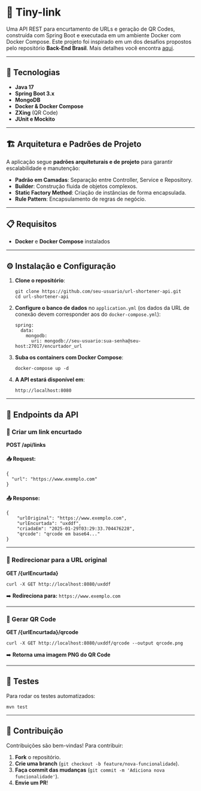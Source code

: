 # 🔗 Tiny-link

Uma API REST para encurtamento de URLs e geração de QR Codes, construída com Spring Boot e executada em um ambiente Docker com Docker Compose.
Este projeto foi inspirado em um dos desafios propostos pelo repositório **Back-End Brasil**. Mais detalhes você encontra [aqui](https://github.com/backend-br/desafios/blob/master/url-shortener/PROBLEM.md).

---

## 🚀 Tecnologias

- **Java 17**
- **Spring Boot 3.x**
- **MongoDB**
- **Docker & Docker Compose**
- **ZXing** (QR Code)
- **JUnit e Mockito**

---

## 🏗️ Arquitetura e Padrões de Projeto

A aplicação segue **padrões arquiteturais e de projeto** para garantir escalabilidade e manutenção:

- **Padrão em Camadas**: Separação entre Controller, Service e Repository.
- **Builder**: Construção fluida de objetos complexos.
- **Static Factory Method**: Criação de instâncias de forma encapsulada.
- **Rule Pattern**: Encapsulamento de regras de negócio.

---

## 📋 Requisitos

- **Docker** e **Docker Compose** instalados

---

## ⚙️ Instalação e Configuração

1. **Clone o repositório**:
   ```
   git clone https://github.com/seu-usuario/url-shortener-api.git
   cd url-shortener-api
   ```
   
2. **Configure o banco de dados** no `application.yml` (os dados da URL de conexão devem corresponder aos do `docker-compose.yml`):
   ```
   spring:
     data:
       mongodb:
         uri: mongodb://seu-usuario:sua-senha@seu-host:27017/encurtador_url
   ```
   
3. **Suba os containers com Docker Compose**:
   ```
   docker-compose up -d
   ```
   
4. **A API estará disponível em**:
   ```
   http://localhost:8080
   ```

---

## 📡 Endpoints da API

### 🔹 Criar um link encurtado
**POST /api/links**

#### 📥 Request:
```
{
  "url": "https://www.exemplo.com"
}
```

#### 📤 Response:
```
{
    "urlOriginal": "https://www.exemplo.com",
    "urlEncurtada": "uxddf",
    "criadaEm": "2025-01-29T03:29:33.704476228",
    "qrcode": "qrcode em base64..."
}
```

---

### 🔹 Redirecionar para a URL original
**GET /{urlEncurtada}**

```
curl -X GET http://localhost:8080/uxddf
```
➡️ **Redireciona para:** `https://www.exemplo.com`

---

### 🔹 Gerar QR Code
**GET /{urlEncurtada}/qrcode**

```
curl -X GET http://localhost:8080/uxddf/qrcode --output qrcode.png
```
➡️ **Retorna uma imagem PNG do QR Code**

---

## 🧪 Testes 

Para rodar os testes automatizados:

```
mvn test
```

---

## 🤝 Contribuição

Contribuições são bem-vindas! Para contribuir:

1. **Fork** o repositório.
2. **Crie uma branch** (`git checkout -b feature/nova-funcionalidade`).
3. **Faça commit das mudanças** (`git commit -m 'Adiciona nova funcionalidade'`).
4. **Envie um PR**!

